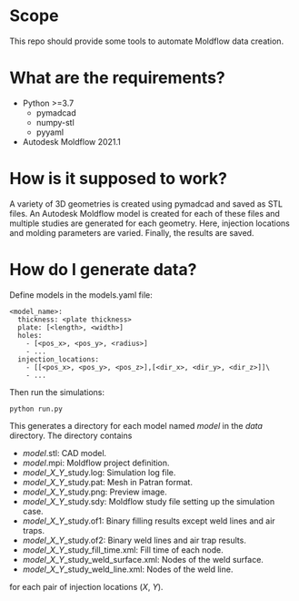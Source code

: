 # Scope
This repo should provide some tools to automate Moldflow data creation.

# What are the requirements?
- Python >=3.7
  - pymadcad
  - numpy-stl
  - pyyaml
- Autodesk Moldflow 2021.1

# How is it supposed to work?
A variety of 3D geometries is created using pymadcad and saved as STL files. An Autodesk Moldflow model is created for each of these files and multiple studies are generated for each geometry. Here, injection locations and molding parameters are varied. Finally, the results are saved.

# How do I generate data?
Define models in the models.yaml file:

```
<model_name>:
  thickness: <plate thickness>
  plate: [<length>, <width>]
  holes:
    - [<pos_x>, <pos_y>, <radius>]
    - ...
  injection_locations:
    - [[<pos_x>, <pos_y>, <pos_z>],[<dir_x>, <dir_y>, <dir_z>]]\
    - ...
```

Then run the simulations:

```
python run.py
```

This generates a directory for each model named *model* in the *data* directory. The directory contains
- *model*.stl: CAD model.
- *model*.mpi: Moldflow project definition.
- *model*\_*X*\_*Y*\_study.log: Simulation log file.
- *model*\_*X*\_*Y*\_study.pat: Mesh in Patran format.
- *model*\_*X*\_*Y*\_study.png: Preview image.
- *model*\_*X*\_*Y*\_study.sdy: Moldflow study file setting up the simulation case.
- *model*\_*X*\_*Y*\_study.of1: Binary filling results except weld lines and air traps.
- *model*\_*X*\_*Y*\_study.of2: Binary weld lines and air trap results.
- *model*\_*X*\_*Y*\_study_fill_time.xml: Fill time of each node.
- *model*\_*X*\_*Y*\_study_weld_surface.xml: Nodes of the weld surface.
- *model*\_*X*\_*Y*\_study_weld_line.xml: Nodes of the weld line.

for each pair of injection locations (*X*, *Y*).
